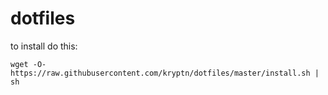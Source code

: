 # dotfiles

to install do this:

    wget -O- https://raw.githubusercontent.com/kryptn/dotfiles/master/install.sh | sh
